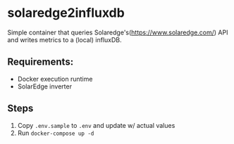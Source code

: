 # solaredge2influxdb

Simple container that queries Solaredge's(https://www.solaredge.com/) API and writes metrics to a (local) influxDB.

## Requirements:
- Docker execution runtime
- SolarEdge inverter

## Steps
1. Copy `.env.sample` to `.env` and update w/ actual values
2. Run `docker-compose up -d`